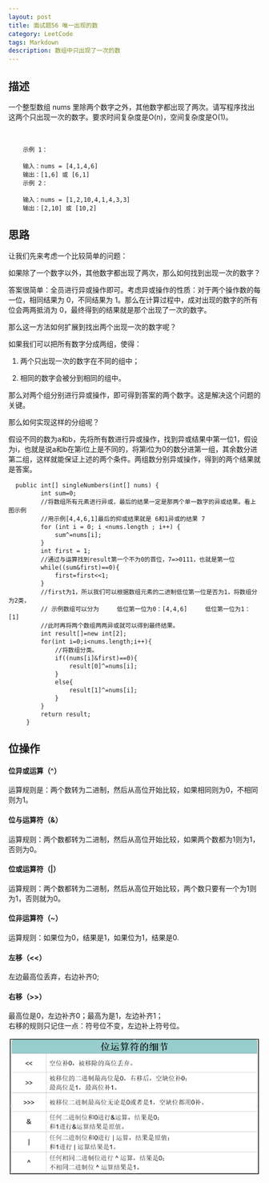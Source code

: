 ```yaml
---
layout: post
title: 面试题56 唯一出现的数
category: LeetCode
tags: Markdown
description: 数组中只出现了一次的数
---
```

## 描述
一个整型数组 nums 里除两个数字之外，其他数字都出现了两次。请写程序找出这两个只出现一次的数字。要求时间复杂度是O(n)，空间复杂度是O(1)。

         

        示例 1：

        输入：nums = [4,1,4,6]
        输出：[1,6] 或 [6,1]
        示例 2：

        输入：nums = [1,2,10,4,1,4,3,3]
        输出：[2,10] 或 [10,2]

## 思路
让我们先来考虑一个比较简单的问题：

如果除了一个数字以外，其他数字都出现了两次，那么如何找到出现一次的数字？

答案很简单：全员进行异或操作即可。考虑异或操作的性质：对于两个操作数的每一位，相同结果为 0，不同结果为 1。那么在计算过程中，成对出现的数字的所有位会两两抵消为 0，最终得到的结果就是那个出现了一次的数字。

那么这一方法如何扩展到找出两个出现一次的数字呢？

如果我们可以把所有数字分成两组，使得：

1. 两个只出现一次的数字在不同的组中；

2. 相同的数字会被分到相同的组中。

那么对两个组分别进行异或操作，即可得到答案的两个数字。这是解决这个问题的关键。

那么如何实现这样的分组呢？

假设不同的数为a和b，先将所有数进行异或操作，找到异或结果中第一位1，假设为i，也就是说a和b在第i位上是不同的，将第i位为0的数分进第一组，其余数分进第二组，这样就能保证上述的两个条件。两组数分别异或操作，得到的两个结果就是答案。

      public int[] singleNumbers(int[] nums) {
             int sum=0;
             //将数组所有元素进行异或，最后的结果一定是那两个单一数字的异或结果。看上图示例
             //用示例[4,4,6,1]最后的抑或结果就是 6和1异或的结果 7
             for (int i = 0; i <nums.length ; i++) {
                 sum^=nums[i];
             }
             int first = 1;
             //通过与运算找到result第一个不为0的首位，7=>0111，也就是第一位
             while((sum&first)==0){
                 first=first<<1;
             }
             //first为1，所以我们可以根据数组元素的二进制低位第一位是否为1，将数组分为2类，
             // 示例数组可以分为     低位第一位为0：[4,4,6]     低位第一位为1：[1]
             //此时再将两个数组两两异或就可以得到最终结果。
             int result[]=new int[2];
             for(int i=0;i<nums.length;i++){
                 //将数组分类。
                 if((nums[i]&first)==0){
                     result[0]^=nums[i];
                 }
                 else{
                     result[1]^=nums[i];
                 }
             }
             return result;
         }

## 位操作
#### 位异或运算（^）

运算规则是：两个数转为二进制，然后从高位开始比较，如果相同则为0，不相同则为1。

#### 位与运算符（&）

运算规则：两个数都转为二进制，然后从高位开始比较，如果两个数都为1则为1，否则为0。

#### 位或运算符（|）

运算规则：两个数都转为二进制，然后从高位开始比较，两个数只要有一个为1则为1，否则就为0。

#### 位非运算符（~）

运算规则：如果位为0，结果是1，如果位为1，结果是0.

#### 左移（<<）

左边最高位丢弃，右边补齐0;

#### 右移（>>）
最高位是0，左边补齐0；最高为是1，左边补齐1；    
右移的规则只记住一点：符号位不变，左边补上符号位。

![位运算符细节](/img/位运算符细节.png)
